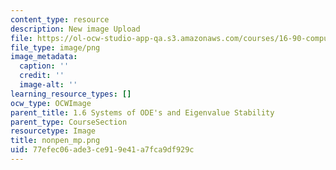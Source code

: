 ```yaml
---
content_type: resource
description: New image Upload
file: https://ol-ocw-studio-app-qa.s3.amazonaws.com/courses/16-90-computational-methods-in-aerospace-engineering-spring-2014/77efec06ade3ce919e41a7fca9df929c_nonpen_mp.png
file_type: image/png
image_metadata:
  caption: ''
  credit: ''
  image-alt: ''
learning_resource_types: []
ocw_type: OCWImage
parent_title: 1.6 Systems of ODE's and Eigenvalue Stability
parent_type: CourseSection
resourcetype: Image
title: nonpen_mp.png
uid: 77efec06-ade3-ce91-9e41-a7fca9df929c
---
```

